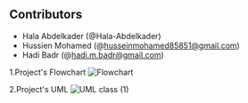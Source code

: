## Contributors

- Hala Abdelkader (@Hala-Abdelkader)
- Hussien Mohamed (@husseinmohamed85851@gmail.com)
- Hadi Badr (@hadi.m.badr@gmail.com)



1.Project's Flowchart
![Flowchart](https://github.com/Hala-Abdelkader/Restaurant-Ordering-System/assets/112490322/1bbdc530-474c-4e8a-9756-e26fd2ef03e2)

2.Project's UML
![UML class (1)](https://github.com/Hala-Abdelkader/Restaurant-Ordering-System/assets/112490322/0ad6ff64-8e18-4313-9cf0-63b652b1cc60)

